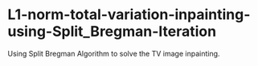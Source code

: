# L1-norm-total-variation-inpainting-using-Split_Bregman-Iteration
Using Split Bregman Algorithm to solve the TV image inpainting.
